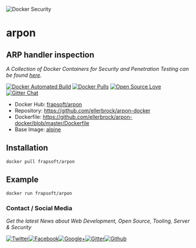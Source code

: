 ![Docker Security](https://github.frapsoft.com/top/docker-security.jpg)

# arpon

## ARP handler inspection

_A Collection of Docker Containers for Security and Penetration Testing can be found [here](https://github.com/ellerbrock/docker-security-container)._

[![Docker Automated Build](https://img.shields.io/docker/automated/frapsoft/arpon.svg)](https://hub.docker.com/r/frapsoft/arpon/) [![Docker Pulls](https://img.shields.io/docker/pulls/frapsoft/arpon.svg)](https://hub.docker.com/r/frapsoft/arpon/) [![Open Source Love](https://badges.frapsoft.com/os/v1/open-source.svg)](https://github.com/ellerbrock/open-source-badges/) [![Gitter Chat](https://badges.gitter.im/frapsoft/frapsoft.svg)](https://gitter.im/frapsoft/frapsoft/)

- Docker Hub: [frapsoft/arpon](https://hub.docker.com/r/frapsoft/arpon/)
- Repository: <https://github.com/ellerbrock/arpon-docker>
- Dockerfile: <https://github.com/ellerbrock/arpon-docker/blob/master/Dockerfile>
- Base Image: [alpine](https://hub.docker.com/_/alpine/)

## Installation

`docker pull frapsoft/arpon`

## Example

`docker run frapsoft/arpon`

### Contact / Social Media

_Get the latest News about Web Development, Open Source, Tooling, Server & Security_

[![Twitter](https://github.frapsoft.com/social/twitter.png)](https://twitter.com/frapsoft/)[![Facebook](https://github.frapsoft.com/social/facebook.png)](https://www.facebook.com/frapsoft/)[![Google+](https://github.frapsoft.com/social/google-plus.png)](https://plus.google.com/116540931335841862774)[![Gitter](https://github.frapsoft.com/social/gitter.png)](https://gitter.im/frapsoft/frapsoft/)[![Github](https://github.frapsoft.com/social/github.png)](https://github.com/ellerbrock/)
